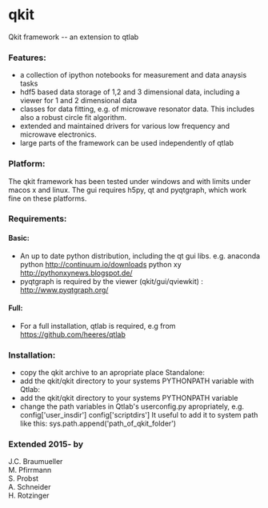 # qkit
Qkit framework -- an extension to qtlab

### Features:
  * a collection of ipython notebooks for measurement and data anaysis tasks 
  * hdf5 based data storage of 1,2 and 3 dimensional data, including a viewer for 1 and 2 dimensional data
  * classes for data fitting, e.g. of microwave resonator data. This includes also a robust circle fit algorithm.
  * extended and maintained drivers for various low frequency and microwave electronics.
  * large parts of the framework can be used independently of qtlab

### Platform:
  The qkit framework has been tested under windows and with limits under macos x and linux. 
  The gui requires h5py, qt and pyqtgraph, which work fine on these platforms.
 
### Requirements:
#### Basic:
  * An up to date python distribution, including the qt gui libs. 
    e.g.  anaconda python http://continuum.io/downloads 
          python xy http://pythonxynews.blogspot.de/
  * pyqtgraph is required by the viewer (qkit/gui/qviewkit) : http://www.pyqtgraph.org/


#### Full:
  * For a full installation, qtlab is required, e.g from https://github.com/heeres/qtlab


### Installation:
  * copy the qkit archive to an apropriate place
  Standalone:
  * add the qkit/qkit directory to your systems PYTHONPATH variable
  with Qtlab:
  * add the qkit/qkit directory to your systems PYTHONPATH variable
  * change the path variables in Qtlab's userconfig.py apropriately, e.g.
    config['user_insdir']
    config['scriptdirs'] 
    It useful to add it to system path like this: sys.path.append('path_of_qkit_folder')



### Extended 2015- by

J.C. Braumueller  
M. Pfirrmann  
S. Probst  
A. Schneider  
H. Rotzinger  
